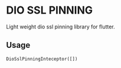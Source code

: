 # DIO SSL PINNING
Light weight dio ssl pinning library for flutter.


## Usage

```dart
DioSslPinningInteceptor([])
```
